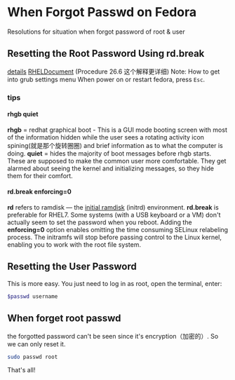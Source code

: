 # When Forgot Passwd on Fedora

Resolutions for situation when forgot password of root & user

## Resetting the Root Password Using rd.break

[details](https://www.tecmint.com/reset-forgotten-or-lost-root-password-in-fedora/)
[RHELDocument](https://access.redhat.com/documentation/en-us/red_hat_enterprise_linux/7/html/system_administrators_guide/sec-terminal_menu_editing_during_boot) (Procedure 26.6 这个解释更详细)
Note: How to get into grub settings menu
When power on or restart fedora, press `Esc`.

### tips

#### rhgb quiet

**rhgb** = redhat graphical boot - This is a GUI mode booting screen with most of the information hidden while the user sees a rotating activity icon spining(就是那个旋转圈圈) and brief information as to what the computer is doing.
**quiet** = hides the majority of boot messages before rhgb starts. These are supposed to make the common user more comfortable. They get alarmed about seeing the kernel and initializing messages, so they hide them for their comfort.

#### rd.break enforcing=0

**rd**  refers to ramdisk — the [initial ramdisk](https://en.wikipedia.org/wiki/Initial_ramdisk) (initrd) environment.
**rd.break** is preferable for RHEL7. Some systems (with a USB keyboard or a VM) don't actually seem to set the password when you reboot.
Adding the **enforcing=0** option enables omitting the time consuming SELinux relabeling process.
The initramfs will stop before passing control to the Linux kernel, enabling you to work with the root file system.

## Resetting the User Password

This is more easy. You just need to log in as root, open the terminal, enter:

```bash
$passwd username
```
## When forget root passwd
the forgotted password can't be seen since it's encryption（加密的）. So we can only reset it.  

```bash
sudo passwd root
```

That's all!
